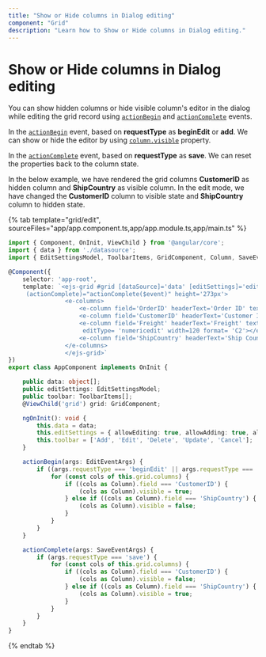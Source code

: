 ```yaml
---
title: "Show or Hide columns in Dialog editing"
component: "Grid"
description: "Learn how to Show or Hide columns in Dialog editing."
---
```


# Show or Hide columns in Dialog editing

You can show hidden columns or hide visible column's editor in the dialog while editing the grid record using [`actionBegin`](../../api/grid/#actionbegin) and [`actionComplete`](../../api/grid/#actioncomplete) events.

In the [`actionBegin`](../../api/grid/#actionbegin) event, based on **requestType** as **beginEdit** or  **add**. We can show or hide the editor by using [`column.visible`](../../api/grid/column/#visible) property.

In the [`actionComplete`](../../api/grid/#actioncomplete) event, based on **requestType** as **save**. We can reset the properties back to the column state.

In the below example, we have rendered the grid columns **CustomerID** as hidden column and **ShipCountry** as visible column. In the edit mode, we have changed the **CustomerID** column to visible state and **ShipCountry** column to hidden state.

{% tab template="grid/edit", sourceFiles="app/app.component.ts,app/app.module.ts,app/main.ts" %}

```typescript
import { Component, OnInit, ViewChild } from '@angular/core';
import { data } from './datasource';
import { EditSettingsModel, ToolbarItems, GridComponent, Column, SaveEventArgs, EditEventArgs } from '@syncfusion/ej2-angular-grids';

@Component({
    selector: 'app-root',
    template: `<ejs-grid #grid [dataSource]='data' [editSettings]='editSettings' [toolbar]='toolbar' (actionBegin)="actionBegin($event)"
     (actionComplete)="actionComplete($event)" height='273px'>
                <e-columns>
                    <e-column field='OrderID' headerText='Order ID' textAlign='Right' isPrimaryKey='true' width=100></e-column>
                    <e-column field='CustomerID' headerText='Customer ID' [visible]='false' width=120></e-column>
                    <e-column field='Freight' headerText='Freight' textAlign= 'Right'
                     editType= 'numericedit' width=120 format= 'C2'></e-column>
                    <e-column field='ShipCountry' headerText='Ship Country' editType= 'dropdownedit' width=150></e-column>
                </e-columns>
                </ejs-grid>`
})
export class AppComponent implements OnInit {

    public data: object[];
    public editSettings: EditSettingsModel;
    public toolbar: ToolbarItems[];
    @ViewChild('grid') grid: GridComponent;

    ngOnInit(): void {
        this.data = data;
        this.editSettings = { allowEditing: true, allowAdding: true, allowDeleting: true, mode: 'Dialog' };
        this.toolbar = ['Add', 'Edit', 'Delete', 'Update', 'Cancel'];
    }

    actionBegin(args: EditEventArgs) {
        if ((args.requestType === 'beginEdit' || args.requestType === 'add')) {
            for (const cols of this.grid.columns) {
                if ((cols as Column).field === 'CustomerID') {
                    (cols as Column).visible = true;
                } else if ((cols as Column).field === 'ShipCountry') {
                    (cols as Column).visible = false;
                }
            }
        }
    }

    actionComplete(args: SaveEventArgs) {
        if (args.requestType === 'save') {
            for (const cols of this.grid.columns) {
                if ((cols as Column).field === 'CustomerID') {
                    (cols as Column).visible = false;
                } else if ((cols as Column).field === 'ShipCountry') {
                    (cols as Column).visible = true;
                }
            }
        }
    }
}

```

{% endtab %}
